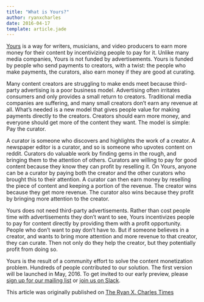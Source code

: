 ```yaml
---
title: "What is Yours?"
author: ryanxcharles
date: 2016-04-17
template: article.jade
---
```

[Yours](http://www.yours.network) is a way for writers, musicians, and video
producers to earn more money for their content by incentivizing people to pay
for it. Unlike many media companies, Yours is not funded by advertisements.
Yours is funded by people who send payments to creators, with a twist: the
people who make payments, the curators, also earn money if they are good at
curating.

Many content creators are struggling to make ends meet because third-party
advertising is a poor business model. Advertising often irritates consumers and
only provides a small return to creators. Traditional media companies are
suffering, and many small creators don’t earn any revenue at all. What’s needed
is a new model that gives people value for making payments directly to the
creators. Creators should earn more money, and everyone should get more of the
content they want. The model is simple: Pay the curator.

A curator is someone who discovers and highlights the work of a creator. A
newspaper editor is a curator, and so is someone who upvotes content on reddit.
Curators do valuable work by finding gems in the rough, and bringing them to
the attention of others. Curators are willing to pay for good content because
they know they can profit by reselling it. On Yours, anyone can be a curator by
paying both the creator and the other curators who brought this to their
attention. A curator can then earn money by reselling the piece of content and
keeping a portion of the revenue. The creator wins because they get more
revenue. The curator also wins because they profit by bringing more attention
to the creator.

Yours does not need third-party advertisements. Rather than cost people time
with advertisements they don’t want to see, Yours incentivizes people to pay
for content directly by providing them with a profit opportunity. People who
don’t want to pay don’t have to. But if someone believes in a creator, and
wants to bring more attention and more revenue to that creator, they can
curate. Then not only do they help the creator, but they potentially profit
from doing so.

Yours is the result of a community effort to solve the content monetization
problem. Hundreds of people contributed to our solution. The first version will
be launched in May, 2016. To get invited to our early preview, please [sign up
for our mailing list](http://www.yours.network) or [join us on
Slack](https://yours-slackin.herokuapp.com/).

This article was originally published on [The Ryan X. Charles
Times](https://ryanxcharlestimes.com/what-is-yours-fe26b80f4dd8)
